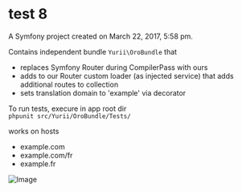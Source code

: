 test 8
========

A Symfony project created on March 22, 2017, 5:58 pm.


Contains independent bundle `Yurii\OroBundle` that

- replaces Symfony Router during CompilerPass with ours
- adds to our Router custom loader (as injected service) that adds additional routes to collection
- sets translation domain to 'example' via decorator

To run tests, execure in app root dir  
```phpunit src/Yurii/OroBundle/Tests/```

works on hosts
- example.com
- example.com/fr
- example.fr

![Image](https://raw.githubusercontent.com/yurii-github/test8/master/page.png)

